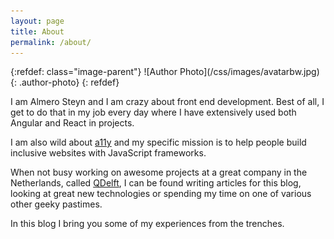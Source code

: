 ```yaml
---
layout: page
title: About
permalink: /about/
---
```

<article role="article" markdown="1">
{:refdef: class="image-parent"}
![Author Photo](/css/images/avatarbw.jpg){: .author-photo}
{: refdef}

I am Almero Steyn and I am crazy about front end development. Best of all, I get to do that in my job every day where I have extensively used
both Angular and React in projects.

I am also wild about <a href="https://en.wikipedia.org/wiki/Accessibility" target="_blank">a11y</a> and my specific mission is to
help people build inclusive websites with JavaScript frameworks.

When not busy working on awesome projects at a great company in the Netherlands, called <a href="http://www.qdelft.nl" target="_blank">QDelft</a>, 
I can be found writing articles for this blog, looking at great new technologies or spending my time on one of various other geeky pastimes.

In this blog I bring you some of my experiences from the trenches.
</article>
